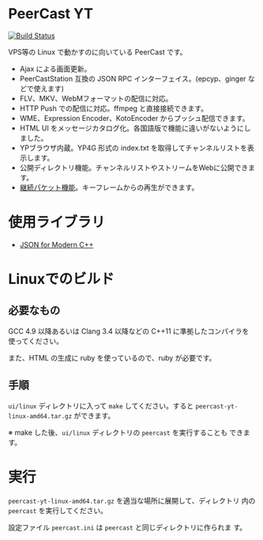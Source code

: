 # PeerCast YT

[![Build Status](https://travis-ci.org/plonk/peercast-yt.svg?branch=master)](https://travis-ci.org/plonk/peercast-yt)

VPS等の Linux で動かすのに向いている PeerCast です。

* Ajax による画面更新。
* PeerCastStation 互換の JSON RPC インターフェイス。(epcyp、ginger などで使えます)
* FLV、MKV、WebMフォーマットの配信に対応。
* HTTP Push での配信に対応。ffmpeg と直接接続できます。
* WME、Expression Encoder、KotoEncoder からプッシュ配信できます。
* HTML UI をメッセージカタログ化。各国語版で機能に違いがないようにしました。
* YPブラウザ内蔵。YP4G 形式の index.txt を取得してチャンネルリストを表示します。
* 公開ディレクトリ機能。チャンネルリストやストリームをWebに公開できます。
* [継続パケット機能](docs/continuation-packets.md)。キーフレームからの再生ができます。

# 使用ライブラリ

* [JSON for Modern C++](https://github.com/nlohmann/json)

# Linuxでのビルド

## 必要なもの

GCC 4.9 以降あるいは Clang 3.4 以降などの C++11 に準拠したコンパイラを
使ってください。

また、HTML の生成に ruby を使っているので、ruby が必要です。

## 手順

`ui/linux` ディレクトリに入って `make` してください。すると
`peercast-yt-linux-amd64.tar.gz` ができます。

※ make した後、`ui/linux` ディレクトリの `peercast` を実行することも
できます。

# 実行

`peercast-yt-linux-amd64.tar.gz` を適当な場所に展開して、ディレクトリ
内の `peercast` を実行してください。

設定ファイル `peercast.ini` は `peercast` と同じディレクトリに作られま
す。
